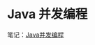 # Java 并发编程

笔记：[Java并发编程](https://github.com/YuqingXiong/Java_concurrent_programming/blob/master/Java并发编程-在线图片.md)
